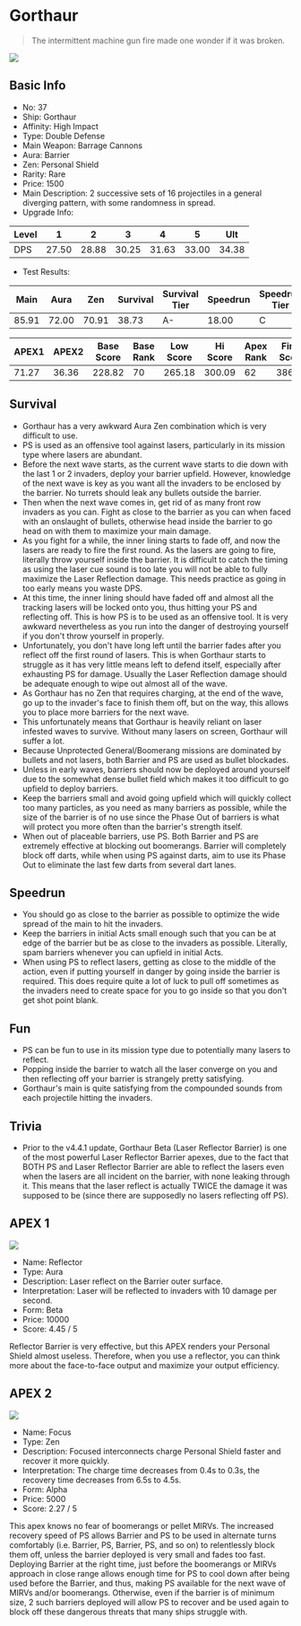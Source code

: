 # Gorthaur

> The intermittent machine gun fire made one wonder if it was broken.

<img src="/ships/ship_37.png" style={{zoom:1}}/>

## Basic Info

- No: 37
- Ship: Gorthaur
- Affinity: High Impact
- Type: Double Defense
- Main Weapon: Barrage Cannons
- Aura: Barrier
- Zen: Personal Shield
- Rarity: Rare
- Price: 1500
- Main Description: 2 successive sets of 16 projectiles in a general diverging pattern, with some randomness in spread.
- Upgrade Info: 

| Level | 1 | 2 | 3 | 4 | 5 | Ult |
|--|--|--|--|--|--|--|
| DPS | 27.50 | 28.88 | 30.25 | 31.63 | 33.00 | 34.38 |

- Test Results: 

| Main | Aura | Zen | Survival | Survival Tier | Speedrun | Speedrun Tier | Fun | Fun Tier |
|--|--|--|--|--|--|--|--|--|
| 85.91 | 72.00 | 70.91 | 38.73 | A- | 18.00 | C | 29.45 | C+ |

| APEX1 | APEX2 | Base Score | Base Rank | Low Score | Hi Score | Apex Rank | Final Score | FinalRank |
|--|--|--|--|--|--|--|--|--|
| 71.27 | 36.36 | 228.82 | 70 | 265.18 | 300.09 | 62 | 386.27 | 67 |

## Survival

- Gorthaur has a very awkward Aura Zen combination which is very difficult to use.
- PS is used as an offensive tool against lasers, particularly in its mission type where lasers are abundant.
- Before the next wave starts, as the current wave starts to die down with the last 1 or 2 invaders, deploy your barrier upfield. However, knowledge of the next wave is key as you want all the invaders to be enclosed by the barrier. No turrets should leak any bullets outside the barrier.
- Then when the next wave comes in, get rid of as many front row invaders as you can. Fight as close to the barrier as you can when faced with an onslaught of bullets, otherwise head inside the barrier to go head on with them to maximize your main damage.
- As you fight for a while, the inner lining starts to fade off, and now the lasers are ready to fire the first round. As the lasers are going to fire, literally throw yourself inside the barrier. It is difficult to catch the timing as using the laser cue sound is too late you will not be able to fully maximize the Laser Reflection damage. This needs practice as going in too early means you waste DPS.
- At this time, the inner lining should have faded off and almost all the tracking lasers will be locked onto you, thus hitting your PS and reflecting off. This is how PS is to be used as an offensive tool. It is very awkward nevertheless as you run into the danger of destroying yourself if you don't throw yourself in properly.
- Unfortunately, you don't have long left until the barrier fades after you reflect off the first round of lasers. This is when Gorthaur starts to struggle as it has very little means left to defend itself, especially after exhausting PS for damage. Usually the Laser Reflection damage should be adequate enough to wipe out almost all of the wave.
- As Gorthaur has no Zen that requires charging, at the end of the wave, go up to the invader's face to finish them off, but on the way, this allows you to place more barriers for the next wave.
- This unfortunately means that Gorthaur is heavily reliant on laser infested waves to survive. Without many lasers on screen, Gorthaur will suffer a lot.
- Because Unprotected General/Boomerang missions are dominated by bullets and not lasers, both Barrier and PS are used as bullet blockades.
- Unless in early waves, barriers should now be deployed around yourself due to the somewhat dense bullet field which makes it too difficult to go upfield to deploy barriers.
- Keep the barriers small and avoid going upfield which will quickly collect too many particles, as you need as many barriers as possible, while the size of the barrier is of no use since the Phase Out of barriers is what will protect you more often than the barrier's strength itself.
- When out of placeable barriers, use PS. Both Barrier and PS are extremely effective at blocking out boomerangs. Barrier will completely block off darts, while when using PS against darts, aim to use its Phase Out to eliminate the last few darts from several dart lanes.

## Speedrun

- You should go as close to the barrier as possible to optimize the wide spread of the main to hit the invaders.
- Keep the barriers in initial Acts small enough such that you can be at edge of the barrier but be as close to the invaders as possible. Literally, spam barriers whenever you can upfield in initial Acts.
- When using PS to reflect lasers, getting as close to the middle of the action, even if putting yourself in danger by going inside the barrier is required. This does require quite a lot of luck to pull off sometimes as the invaders need to create space for you to go inside so that you don't get shot point blank.

## Fun

- PS can be fun to use in its mission type due to potentially many lasers to reflect.
- Popping inside the barrier to watch all the laser converge on you and then reflecting off your barrier is strangely pretty satisfying.
- Gorthaur's main is quite satisfying from the compounded sounds from each projectile hitting the invaders.

## Trivia

- Prior to the v4.4.1 update, Gorthaur Beta (Laser Reflector Barrier) is one of the most powerful Laser Reflector Barrier apexes, due to the fact that BOTH PS and Laser Reflector Barrier are able to reflect the lasers even when the lasers are all incident on the barrier, with none leaking through it. This means that the laser reflect is actually TWICE the damage it was supposed to be (since there are supposedly no lasers reflecting off PS).

## APEX 1

<img src="/ships/ship_37_apex_1.png" style={{zoom:1}}/>

- Name: Reflector
- Type: Aura
- Description: Laser reflect on the Barrier outer surface.
- Interpretation: Laser will be reflected to invaders with 10 damage per second.
- Form: Beta
- Price: 10000
- Score: 4.45 / 5

Reflector Barrier is very effective, but this APEX renders your Personal Shield almost useless. Therefore, when you use a reflector, you can think more about the face-to-face output and maximize your output efficiency.

## APEX 2

<img src="/ships/ship_37_apex_2.png" style={{zoom:1}}/>

- Name: Focus
- Type: Zen
- Description: Focused interconnects charge Personal Shield faster and recover it more quickly.
- Interpretation: The charge time decreases from 0.4s to 0.3s, the recovery time decreases from 6.5s to 4.5s.
- Form: Alpha
- Price: 5000
- Score: 2.27 / 5

This apex knows no fear of boomerangs or pellet MIRVs. The increased recovery speed of PS allows Barrier and PS to be used in alternate turns comfortably (i.e. Barrier, PS, Barrier, PS, and so on) to relentlessly block them off, unless the barrier deployed is very small and fades too fast. Deploying Barrier at the right time, just before the boomerangs or MIRVs approach in close range allows enough time for PS to cool down after being used before the Barrier, and thus, making PS available for the next wave of MIRVs and/or boomerangs. Otherwise, even if the barrier is of minimum size, 2 such barriers deployed will allow PS to recover and be used again to block off these dangerous threats that many ships struggle with.
